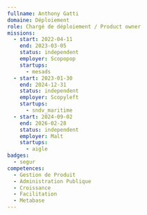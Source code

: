 ```yaml
---
fullname: Anthony Gatti
domaine: Déploiement
role: Chargé de déploiement / Product owner
missions:
  - start: 2022-04-11
    end: 2023-03-05
    status: independent
    employer: Scopopop
    startups:
      - mesads
  - start: 2023-01-30
    end: 2024-12-31
    status: independent
    employer: Scopyleft
    startups:
      - sndv_maritime
  - start: 2024-09-02
    end: 2026-02-28
    status: independent
    employer: Malt
    startups:
      - aigle
badges:
  - segur
competences:
  - Gestion de Produit
  - Administration Publique
  - Croissance
  - Facilitation
  - Metabase
---
```

